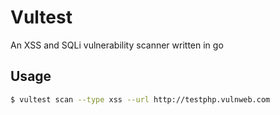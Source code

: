 # Vultest

An XSS and SQLi vulnerability scanner written in go

## Usage
```bash
$ vultest scan --type xss --url http://testphp.vulnweb.com
```
